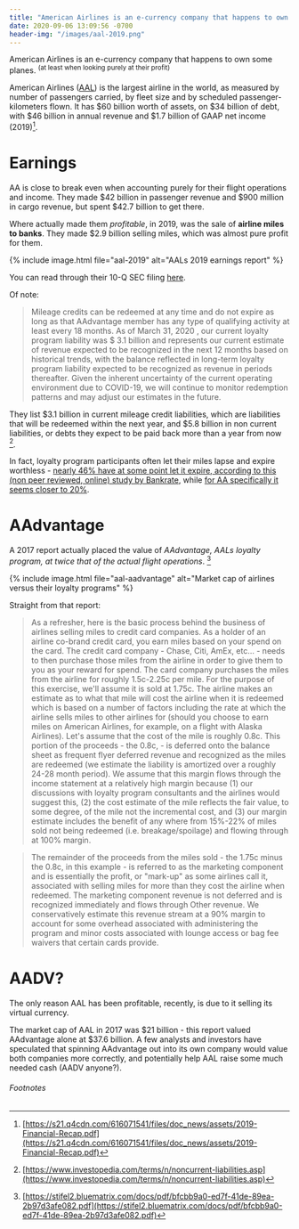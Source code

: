 ```yaml
---
title: "American Airlines is an e-currency company that happens to own some planes"
date: 2020-09-06 13:09:56 -0700
header-img: "/images/aal-2019.png"
---
```


American Airlines is an e-currency company that happens to own some planes. <sup>(at least when looking purely at their profit)</sup>

American Airlines ([AAL](https://finance.yahoo.com/quote/AAL)) is the largest airline in the world, as measured by number of passengers carried, by fleet size and by scheduled passenger-kilometers flown. It has $60 billion worth of assets, on $34 billion of debt, with $46 billion in annual revenue and $1.7 billion of GAAP net income (2019)[^1].

# Earnings

AA is close to break even when accounting purely for their flight operations and income. They made $42 billion in passenger revenue and $900 million in cargo revenue, but spent $42.7 billion to get there.

Where actually made them _profitable_, in 2019, was the sale of **airline miles to banks**. They made $2.9 billion selling miles, which was almost pure profit for them. 

{% include image.html file="aal-2019" alt="AALs 2019 earnings report" %}

You can read through their 10-Q SEC filing [here](https://americanairlines.gcs-web.com/node/38256/html). 

Of note:

> Mileage credits can be redeemed at any time and do not expire as long as that AAdvantage member has any type of qualifying activity at least every 18 months. As of March 31, 2020 , our current loyalty program liability was $ 3.1 billion and represents our current estimate of revenue expected to be recognized in the next 12 months based on historical trends, with the balance reflected in long-term loyalty program liability expected to be recognized as revenue in periods thereafter. Given the inherent uncertainty of the current operating environment due to COVID-19, we will continue to monitor redemption patterns and may adjust our estimates in the future.

They list $3.1 billion in current mileage credit liabilities, which are liabilities that will be redeemed within the next year, and $5.8 billion in non current liabilities, or debts they expect to be paid back more than a year from now [^2].

In fact, loyalty program participants often let their miles lapse and expire worthless - [nearly 46% have at some point let it expire, according to this (non peer reviewed, online) study by Bankrate](https://www.bankrate.com/finance/credit-cards/avoid-expiring-rewards/), while [for AA specifically it seems closer to 20%](https://stifel2.bluematrix.com/docs/pdf/bfcbb9a0-ed7f-41de-89ea-2b97d3afe082.pdf).

# AAdvantage

A 2017 report actually placed the value of *AAdvantage, AALs loyalty program, at twice that of the actual flight operations*. [^3]

{% include image.html file="aal-aadvantage" alt="Market cap of airlines versus their loyalty programs" %}

Straight from that report:

> As a refresher, here is the basic process behind the business of airlines selling miles to credit card companies. As a holder of an airline co-brand credit card, you earn miles based on your spend on the card. The credit card company - Chase, Citi, AmEx, etc... - needs to then purchase those miles from the airline in order to give them to you as your reward for spend. The card company purchases the miles from the airline for roughly 1.5c-2.25c per mile. For the purpose of this exercise, we'll assume it is sold at 1.75c. The airline makes an estimate as to what that mile will cost the airline when it is redeemed which is based on a number of factors including the rate at which the airline sells miles to other airlines for (should you choose to earn miles on American Airlines, for example, on a flight with Alaska Airlines). Let's assume that the cost of the mile is roughly 0.8c. This portion of the proceeds - the 0.8c, - is deferred onto the balance sheet as frequent flyer deferred revenue and recognized as the miles are redeemed (we estimate the liability is amortized over a roughly 24-28 month period). We assume that this margin flows through the income statement at a relatively high margin because (1) our discussions with loyalty program consultants and the airlines would suggest this, (2) the cost estimate of the mile reflects the fair value, to some degree, of the mile not the incremental cost, and (3) our margin estimate includes the benefit of any where from 15%-22% of miles sold not being redeemed (i.e. breakage/spoilage) and flowing through at 100% margin. 

> The remainder of the proceeds from the miles sold - the 1.75c minus the 0.8c, in this example - is referred to as the marketing component and is essentially the profit, or "mark-up" as some airlines call it, associated with selling miles for more than they cost the airline when redeemed. The marketing component revenue is not deferred and is recognized immediately and flows through Other revenue. We conservatively estimate this revenue stream at a 90% margin to account for some overhead associated with administering the program and minor costs associated with lounge access or bag fee waivers that certain cards provide. 

# AADV? 

The only reason AAL has been profitable, recently, is due to it selling its virtual currency. 

The market cap of AAL in 2017 was $21 billion - this report valued AAdvantage alone at $37.6 billion. A few analysts and investors have speculated that spinning AAdvantage out into its own company would value both companies more correctly, and potentially help AAL raise some much needed cash (AADV anyone?).

###### Footnotes

[^1]: [https://s21.q4cdn.com/616071541/files/doc_news/assets/2019-Financial-Recap.pdf](https://s21.q4cdn.com/616071541/files/doc_news/assets/2019-Financial-Recap.pdf)

[^2]: [https://www.investopedia.com/terms/n/noncurrent-liabilities.asp](https://www.investopedia.com/terms/n/noncurrent-liabilities.asp)

[^3]: [https://stifel2.bluematrix.com/docs/pdf/bfcbb9a0-ed7f-41de-89ea-2b97d3afe082.pdf](https://stifel2.bluematrix.com/docs/pdf/bfcbb9a0-ed7f-41de-89ea-2b97d3afe082.pdf)